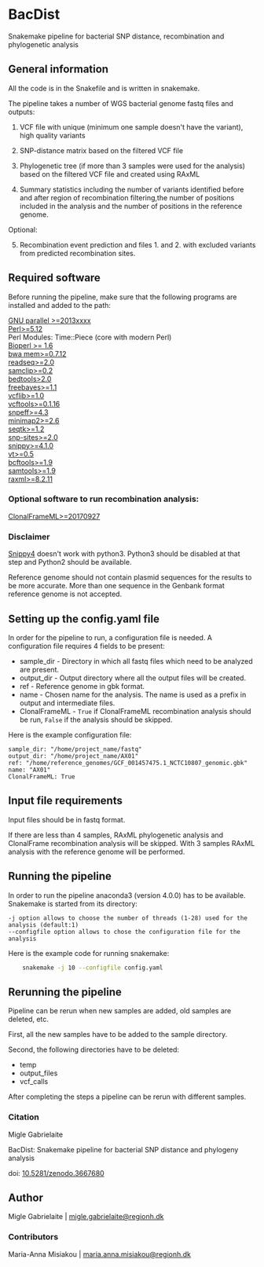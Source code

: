 # BacDist
Snakemake pipeline for bacterial SNP distance, recombination and phylogenetic analysis

## General information

All the code is in the Snakefile and is written in snakemake.

The pipeline takes a number of WGS bacterial genome fastq files and outputs:

1. VCF file with unique (minimum one sample doesn't have the variant), high quality variants
	
2. SNP-distance matrix based on the filtered VCF file
	
3. Phylogenetic tree (if more than 3 samples were used for the analysis) based on the filtered VCF file and created using RAxML

4. Summary statistics including the number of variants identified before and after region of recombination filtering,the number of positions included in the analysis and the number of positions in the reference genome.

Optional:

5. Recombination event prediction and files 1. and 2. with excluded variants from predicted recombination sites. 

## Required software

Before running the pipeline, make sure that the following programs are installed and added to the path:

[GNU parallel >=2013xxxx](https://www.gnu.org/software/parallel/) <br/>
[Perl>=5.12](https://www.perl.org/) <br/>
Perl Modules: Time::Piece (core with modern Perl) <br/>
[Bioperl >= 1.6](https://bioperl.org/) <br/>
[bwa mem>=0.7.12](http://bio-bwa.sourceforge.net/)<br/>
[readseq>=2.0](http://iubio.bio.indiana.edu/soft/molbio/readseq/java/)<br/>
[samclip>=0.2](https://github.com/tseemann/samclip)<br/>
[bedtools>2.0](https://bedtools.readthedocs.io/en/latest/)<br/>
[freebayes>=1.1](https://github.com/ekg/freebayes)<br/>
[vcflib>=1.0](https://github.com/vcflib/vcflib)<br/>
[vcftools>=0.1.16](http://vcftools.sourceforge.net/)<br/>
[snpeff>=4.3](http://snpeff.sourceforge.net/)<br/>
[minimap2>=2.6](https://github.com/lh3/minimap2)<br/>
[seqtk>=1.2](https://github.com/lh3/seqtk)<br/>
[snp-sites>=2.0](https://github.com/sanger-pathogens/snp-sites)<br/>
[snippy>=4.1.0](https://github.com/tseemann/snippy)<br/>
[vt>=0.5](https://genome.sph.umich.edu/wiki/Vt)<br/>
[bcftools>=1.9](https://samtools.github.io/bcftools/bcftools.html)<br/>
[samtools>=1.9](http://www.htslib.org/doc/samtools.html)<br/>
[raxml>=8.2.11](https://cme.h-its.org/exelixis/software.html)<br/>

### Optional software to run recombination analysis:

[ClonalFrameML>=20170927](https://github.com/xavierdidelot/ClonalFrameML)<br/>


### Disclaimer

[Snippy4](https://github.com/tseemann/snippy) doesn't work with python3. Python3 should be disabled at that step and Python2 should be available. 

Reference genome should not contain plasmid sequences for the results to be more accurate. More than one sequence in the Genbank format reference genome is not accepted.

## Setting up the config.yaml file 

In order for the pipeline to run, a configuration file is needed. A configuration file requires 4 fields to be present: 
* sample_dir - Directory in which all fastq files which need to be analyzed are present.
* output_dir - Output directory where all the output files will be created.
* ref - Reference genome in gbk format. 
* name - Chosen name for the analysis. The name is used as a prefix in output and intermediate files.
* ClonalFrameML - `True` if ClonalFrameML recombination analysis should be run, `False` if the analysis should be skipped.

Here is the example configuration file:
```
sample_dir: "/home/project_name/fastq"
output_dir: "/home/project_name/AX01"
ref: "/home/reference_genomes/GCF_001457475.1_NCTC10807_genomic.gbk"
name: "AX01"
ClonalFrameML: True
```

## Input file requirements

Input files should be in fastq format.

If there are less than 4 samples, RAxML phylogenetic analysis and ClonalFrame recombination analysis will be skipped. With 3 samples RAxML analysis with the reference genome will be performed. 

## Running the pipeline 

In order to run the pipeline anaconda3 (version 4.0.0) has to be available. Snakemake is started from its directory:
    
```
-j option allows to choose the number of threads (1-28) used for the analysis (default:1)
--configfile option allows to chose the configuration file for the analysis
```

Here is the example code for running snakemake:

```bash
	snakemake -j 10 --configfile config.yaml 
```

## Rerunning the pipeline 

Pipeline can be rerun when new samples are added, old samples are deleted, etc. 

First, all the new samples have to be added to the sample directory.

Second, the following directories have to be deleted:
* temp
* output_files
* vcf_calls 

After completing the steps a pipeline can be rerun with different samples.

### Citation

Migle Gabrielaite

BacDist: Snakemake pipeline for bacterial SNP distance and phylogeny analysis

doi: [10.5281/zenodo.3667680](https://zenodo.org/record/3667680#.Xka7-Gi6O70)

## Author

Migle Gabrielaite | migle.gabrielaite@regionh.dk

### Contributors

Maria-Anna Misiakou | maria.anna.misiakou@regionh.dk


